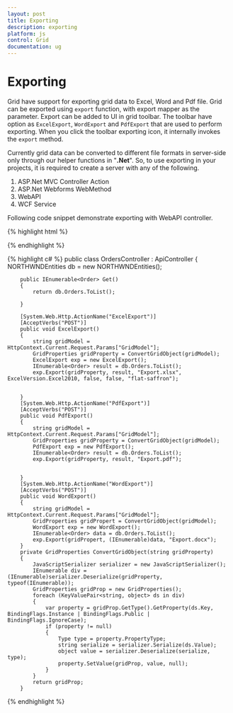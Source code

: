 ```yaml
---
layout: post
title: Exporting
description: exporting
platform: js
control: Grid
documentation: ug
---
```


# Exporting

Grid have support for exporting grid data to Excel, Word and Pdf file. Grid can be exported using `export` function, with export mapper as the parameter. Export can be added to UI in grid toolbar. The toolbar have option as `ExcelExport`, `WordExport` and `PdfExport` that are used to perform exporting. When you click the toolbar exporting icon, it internally invokes the `export` method.

Currently grid data can be converted to different file formats in server-side only through our helper functions in "**.Net**". So, to use exporting in your projects, it is required to create a server with any of the following.
1.	ASP.Net MVC Controller Action
2.	ASP.Net Webforms WebMethod
3.	WebAPI
4.	WCF Service

Following code snippet demonstrate exporting with WebAPI controller.


{% highlight html %}


  <div id="Grid"></div>
<script type="text/javascript">
   $(function () {
       $("#Grid").ejGrid({
           dataSource: ej.DataManager({ url: "/api/Orders/", offline: true ,adaptor:”WebApiAdaptor”}),
           allowPaging: true,
           allowSorting: true,
           toolbarSettings: { showToolbar: true, toolbarItems: [ej.Grid.ToolBarItems.ExcelExport, ej.Grid.ToolBarItems.WordExport,
                ej.Grid.ToolBarItems.PdfExport] },
   
           columns: [
                   { field: "OrderID", headerText: "Order ID", width: 75 , textAlign: ej.TextAlign.Right },
                   { field: "CustomerID", headerText: "Customer ID", width: 80 },
                   { field: "EmployeeID", headerText: "Employee ID", width: 75, textAlign: ej.TextAlign.Right },
                   { field: "Freight", width: 75, format: "{0:C}", textAlign: ej.TextAlign.Right },
                   { field: "OrderDate", headerText: "Order Date", width: 80, format: "{0:MM/dd/yyyy}", textAlign: ej.TextAlign.Right },
                   { field: "ShipCity", headerText: "Ship City", width: 110 }
           ],
           toolbarClick: function (e) {
               this.exportGrid = this["export"];
               if (e.itemName == "Excel Export") {
                   this.exportGrid('/api/Orders/ExcelExport')
                   e.cancel = true;
               }
               else if (e.itemName == "Word Export") {
                   this.exportGrid('/api/Orders/WordExport')
                   e.cancel = true;
               }
               else if (e.itemName == "PDF Export") {
                   this.exportGrid('/api/Orders/PdfExport')
                   e.cancel = true;
               }
           },
       });
   });
</script>

{% endhighlight %}

{% highlight c# %}
public class OrdersController : ApiController
    {
        NORTHWNDEntities db = new NORTHWNDEntities();

        public IEnumerable<Order> Get()
        {
            return db.Orders.ToList();

        }

        [System.Web.Http.ActionName("ExcelExport")]
        [AcceptVerbs("POST")]
        public void ExcelExport()
        {
            string gridModel = HttpContext.Current.Request.Params["GridModel"];
            GridProperties gridProperty = ConvertGridObject(gridModel);
            ExcelExport exp = new ExcelExport();
            IEnumerable<Order> result = db.Orders.ToList();
            exp.Export(gridProperty, result, "Export.xlsx", ExcelVersion.Excel2010, false, false, "flat-saffron");


        }
        [System.Web.Http.ActionName("PdfExport")]
        [AcceptVerbs("POST")]
        public void PdfExport()
        {
            string gridModel = HttpContext.Current.Request.Params["GridModel"];
            GridProperties gridProperty = ConvertGridObject(gridModel);
            PdfExport exp = new PdfExport();
            IEnumerable<Order> result = db.Orders.ToList();
            exp.Export(gridProperty, result, "Export.pdf");


        }
        [System.Web.Http.ActionName("WordExport")]
        [AcceptVerbs("POST")]
        public void WordExport()
        {
            string gridModel = HttpContext.Current.Request.Params["GridModel"];
            GridProperties gridPropert = ConvertGridObject(gridModel);
            WordExport exp = new WordExport();
            IEnumerable<Order> data = db.Orders.ToList();
            exp.Export(gridPropert, (IEnumerable)data, "Export.docx");
        }
        private GridProperties ConvertGridObject(string gridProperty)
        {
            JavaScriptSerializer serializer = new JavaScriptSerializer();
            IEnumerable div = (IEnumerable)serializer.Deserialize(gridProperty, typeof(IEnumerable));
            GridProperties gridProp = new GridProperties();
            foreach (KeyValuePair<string, object> ds in div)
            {
                var property = gridProp.GetType().GetProperty(ds.Key, BindingFlags.Instance | BindingFlags.Public | BindingFlags.IgnoreCase);
                if (property != null)
                {
                    Type type = property.PropertyType;
                    string serialize = serializer.Serialize(ds.Value);
                    object value = serializer.Deserialize(serialize, type);
                    property.SetValue(gridProp, value, null);
                }
            }
            return gridProp;
        }


{% endhighlight %}



